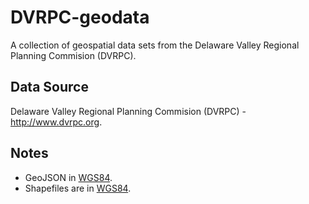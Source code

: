 # DVRPC-geodata

A collection of geospatial data sets from the Delaware Valley Regional Planning Commision (DVRPC).

## Data Source

Delaware Valley Regional Planning Commision (DVRPC) - http://www.dvrpc.org.

## Notes

* GeoJSON in [WGS84](http://spatialreference.org/ref/epsg/4326/).
* Shapefiles are in [WGS84](http://spatialreference.org/ref/epsg/4326/).
